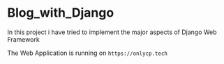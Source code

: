 # Blog_with_Django
In this project i have tried to implement the major aspects of Django Web Framework

The Web Application is running on ```https://onlycp.tech```
